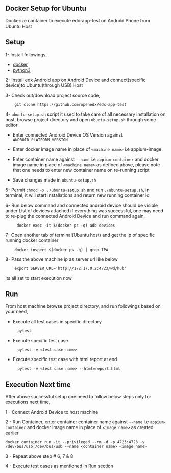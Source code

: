 ## Docker Setup for Ubuntu
Dockerize container to execute edx-app-test on Android Phone from Ubuntu Host

## Setup

1- Install followings,

  - [docker](https://www.docker.com/community-edition#/download)
  - [python3](https://www.python.org/downloads/)

2- Install edx Android app on Android Device and connect(specific device)to Ubuntu(through USB) Host

3- Check out/download project source code,

        git clone https://github.com/openedx/edx-app-test

4- `ubuntu-setup.sh` script it used to take care of all necessary installation on host, browse project
directory and open `ubuntu-setup.sh` through some editor

   - Enter connected Android Device OS Version against `ANDROID_PLATFORM_VERSION`

   - Enter docker image name in place of `<machine name>` i.e appium-image

   - Enter container name against `--name` i.e `appium-container` and docker image name in place of `<machine name>` as
    defined above, please note that one needs to enter new container name on re-running script

   - Save changes made in `ubuntu-setup.sh`

5- Permit `chmod +x ./ubuntu-setup.sh` and run `./ubuntu-setup.sh`, in terminal, it will start installations and
 return new running container id

6- Run below command and connected android device should be visible under List of devices attached if everything was successful, one may need to re-plug the connected Android Device and run command again, 
           
         docker exec -it $(docker ps -q) adb devices

7- Open another tab of terminal(Ubuntu host) and get the ip of specific running docker container

        docker inspect $(docker ps -q) | grep IPA

8- Pass the above machine ip as server url like below

        export SERVER_URL='http://172.17.0.2:4723/wd/hub'

   its all set to start execution now


## Run

From host machine browse project directory, and run followings based on your need,

- Execute all test cases in specific directory

        pytest

- Execute specific test case

        pytest -v <test case name>

- Execute specific test case with html report at end

        pytest -v <test case name> --html=report.html


## Execution Next time
After above successful setup one need to follow below steps only for executions next time,

1 - Connect Android Device to host machine

2 - Run Container,  enter container container name against `--name` i.e `appium-container` and docker image name in place of `<image name>` as created earlier

    docker container run -it --privileged --rm -d -p 4723:4723 -v /dev/bus/usb:/dev/bus/usb --name <container name> <image name>

3 - Repeat above step # 6, 7 & 8

4 - Execute test cases as mentioned in Run section
